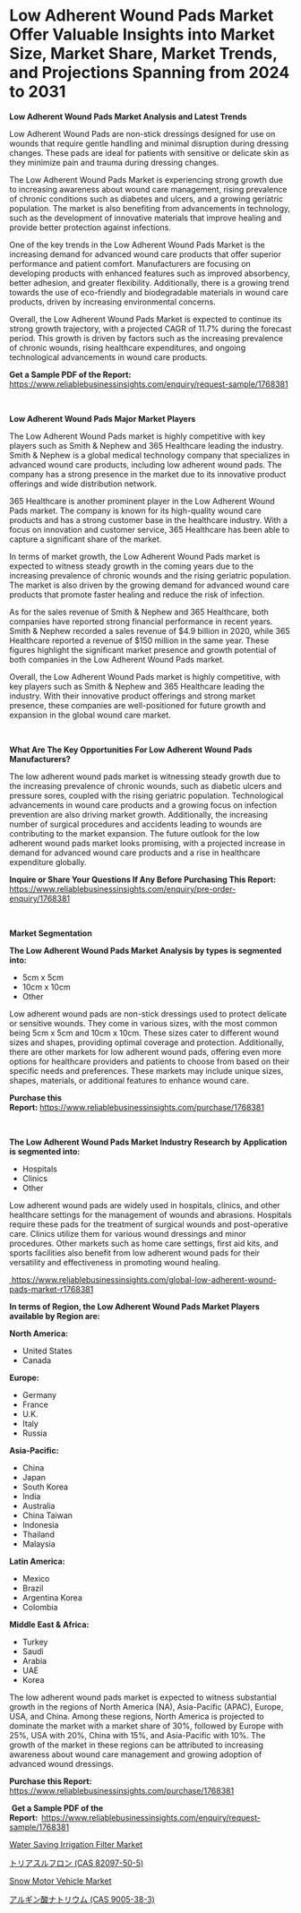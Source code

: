 <p><h1>Low Adherent Wound Pads Market Offer Valuable Insights into Market Size, Market Share, Market Trends, and Projections Spanning from 2024 to 2031</h1></p><p><strong>Low Adherent Wound Pads Market Analysis and Latest Trends</strong></p>
<p><p>Low Adherent Wound Pads are non-stick dressings designed for use on wounds that require gentle handling and minimal disruption during dressing changes. These pads are ideal for patients with sensitive or delicate skin as they minimize pain and trauma during dressing changes.</p><p>The Low Adherent Wound Pads Market is experiencing strong growth due to increasing awareness about wound care management, rising prevalence of chronic conditions such as diabetes and ulcers, and a growing geriatric population. The market is also benefiting from advancements in technology, such as the development of innovative materials that improve healing and provide better protection against infections.</p><p>One of the key trends in the Low Adherent Wound Pads Market is the increasing demand for advanced wound care products that offer superior performance and patient comfort. Manufacturers are focusing on developing products with enhanced features such as improved absorbency, better adhesion, and greater flexibility. Additionally, there is a growing trend towards the use of eco-friendly and biodegradable materials in wound care products, driven by increasing environmental concerns.</p><p>Overall, the Low Adherent Wound Pads Market is expected to continue its strong growth trajectory, with a projected CAGR of 11.7% during the forecast period. This growth is driven by factors such as the increasing prevalence of chronic wounds, rising healthcare expenditures, and ongoing technological advancements in wound care products.</p></p>
<p><strong>Get a Sample PDF of the Report:&nbsp;</strong> <a href="https://www.reliablebusinessinsights.com/enquiry/request-sample/1768381">https://www.reliablebusinessinsights.com/enquiry/request-sample/1768381</a></p>
<p>&nbsp;</p>
<p><strong>Low Adherent Wound Pads Major Market Players</strong></p>
<p><p>The Low Adherent Wound Pads market is highly competitive with key players such as Smith & Nephew and 365 Healthcare leading the industry. Smith & Nephew is a global medical technology company that specializes in advanced wound care products, including low adherent wound pads. The company has a strong presence in the market due to its innovative product offerings and wide distribution network.</p><p>365 Healthcare is another prominent player in the Low Adherent Wound Pads market. The company is known for its high-quality wound care products and has a strong customer base in the healthcare industry. With a focus on innovation and customer service, 365 Healthcare has been able to capture a significant share of the market.</p><p>In terms of market growth, the Low Adherent Wound Pads market is expected to witness steady growth in the coming years due to the increasing prevalence of chronic wounds and the rising geriatric population. The market is also driven by the growing demand for advanced wound care products that promote faster healing and reduce the risk of infection.</p><p>As for the sales revenue of Smith & Nephew and 365 Healthcare, both companies have reported strong financial performance in recent years. Smith & Nephew recorded a sales revenue of $4.9 billion in 2020, while 365 Healthcare reported a revenue of $150 million in the same year. These figures highlight the significant market presence and growth potential of both companies in the Low Adherent Wound Pads market.</p><p>Overall, the Low Adherent Wound Pads market is highly competitive, with key players such as Smith & Nephew and 365 Healthcare leading the industry. With their innovative product offerings and strong market presence, these companies are well-positioned for future growth and expansion in the global wound care market.</p></p>
<p>&nbsp;</p>
<p><strong>What Are The Key Opportunities For Low Adherent Wound Pads Manufacturers?</strong></p>
<p><p>The low adherent wound pads market is witnessing steady growth due to the increasing prevalence of chronic wounds, such as diabetic ulcers and pressure sores, coupled with the rising geriatric population. Technological advancements in wound care products and a growing focus on infection prevention are also driving market growth. Additionally, the increasing number of surgical procedures and accidents leading to wounds are contributing to the market expansion. The future outlook for the low adherent wound pads market looks promising, with a projected increase in demand for advanced wound care products and a rise in healthcare expenditure globally.</p></p>
<p><strong>Inquire or Share Your Questions If Any Before Purchasing This Report:</strong> <a href="https://www.reliablebusinessinsights.com/enquiry/pre-order-enquiry/1768381">https://www.reliablebusinessinsights.com/enquiry/pre-order-enquiry/1768381</a></p>
<p>&nbsp;</p>
<p><strong>Market Segmentation</strong></p>
<p><strong>The Low Adherent Wound Pads Market Analysis by types is segmented into:</strong></p>
<p><ul><li>5cm x 5cm</li><li>10cm x 10cm</li><li>Other</li></ul></p>
<p><p>Low adherent wound pads are non-stick dressings used to protect delicate or sensitive wounds. They come in various sizes, with the most common being 5cm x 5cm and 10cm x 10cm. These sizes cater to different wound sizes and shapes, providing optimal coverage and protection. Additionally, there are other markets for low adherent wound pads, offering even more options for healthcare providers and patients to choose from based on their specific needs and preferences. These markets may include unique sizes, shapes, materials, or additional features to enhance wound care.</p></p>
<p><strong>Purchase this Report:&nbsp;</strong><a href="https://www.reliablebusinessinsights.com/purchase/1768381">https://www.reliablebusinessinsights.com/purchase/1768381</a></p>
<p>&nbsp;</p>
<p><strong>The Low Adherent Wound Pads Market Industry Research by Application is segmented into:</strong></p>
<p><ul><li>Hospitals</li><li>Clinics</li><li>Other</li></ul></p>
<p><p>Low adherent wound pads are widely used in hospitals, clinics, and other healthcare settings for the management of wounds and abrasions. Hospitals require these pads for the treatment of surgical wounds and post-operative care. Clinics utilize them for various wound dressings and minor procedures. Other markets such as home care settings, first aid kits, and sports facilities also benefit from low adherent wound pads for their versatility and effectiveness in promoting wound healing.</p></p>
<p><a href="https://www.reliablebusinessinsights.com/global-low-adherent-wound-pads-market-r1768381">&nbsp;https://www.reliablebusinessinsights.com/global-low-adherent-wound-pads-market-r1768381</a></p>
<p><strong>In terms of Region, the Low Adherent Wound Pads Market Players available by Region are:</strong></p>
<p>
    <p> <strong> North America: </strong>
        <ul>
            <li>United States</li>
            <li>Canada</li>
        </ul>
        </p> 
    <p> <strong> Europe: </strong>
        <ul>
            <li>Germany</li>
            <li>France</li>
            <li>U.K.</li>
            <li>Italy</li>
            <li>Russia</li>
        </ul>
        </p> 
    <p> <strong> Asia-Pacific: </strong>
        <ul>
            <li>China</li>
            <li>Japan</li>
            <li>South Korea</li>
            <li>India</li>
            <li>Australia</li>
            <li>China Taiwan</li>
            <li>Indonesia</li>
            <li>Thailand</li>
            <li>Malaysia</li>
        </ul>
        </p> 
    <p> <strong> Latin America: </strong>
        <ul>
            <li>Mexico</li>
            <li>Brazil</li>
            <li>Argentina Korea</li>
            <li>Colombia</li>
        </ul>
        </p> 
    <p> <strong> Middle East & Africa: </strong>
        <ul>
            <li>Turkey</li>
            <li>Saudi</li>
            <li>Arabia</li>
            <li>UAE</li>
            <li>Korea</li>
        </ul>
    </p>
    </p>
<p><p>The low adherent wound pads market is expected to witness substantial growth in the regions of North America (NA), Asia-Pacific (APAC), Europe, USA, and China. Among these regions, North America is projected to dominate the market with a market share of 30%, followed by Europe with 25%, USA with 20%, China with 15%, and Asia-Pacific with 10%. The growth of the market in these regions can be attributed to increasing awareness about wound care management and growing adoption of advanced wound dressings.</p></p>
<p><strong>Purchase this Report: </strong><a href="https://www.reliablebusinessinsights.com/purchase/1768381">https://www.reliablebusinessinsights.com/purchase/1768381</a></p>
<p>&nbsp;<strong>Get a Sample PDF of the Report:&nbsp;&nbsp;</strong><a href="https://www.reliablebusinessinsights.com/enquiry/request-sample/1768381">https://www.reliablebusinessinsights.com/enquiry/request-sample/1768381</a></p>
<p><strong></strong></p>
<p><p><a href="https://github.com/sifatuddin25/Market-Research-Report-List-1/blob/main/water-saving-irrigation-filter-market.md">Water Saving Irrigation Filter Market</a></p><p><a href="https://github.com/AdellaPrice2023/Market-Research-Report-List-2/blob/main/3285118169443.md">トリアスルフロン (CAS 82097-50-5)</a></p><p><a href="https://github.com/alexxisgm/Market-Research-Report-List-1/blob/main/snow-motor-vehicle-market.md">Snow Motor Vehicle Market</a></p><p><a href="https://github.com/AbigaleHuel/Market-Research-Report-List-1/blob/main/2531231169444.md">アルギン酸ナトリウム (CAS 9005-38-3)</a></p></p>